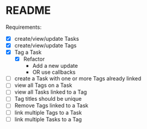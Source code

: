 # README

Requirements:
- [X] create/view/update Tasks
- [X] create/view/update Tags
- [X] Tag a Task
  - [X] Refactor
    - Add a new update
    - OR use callbacks
- [ ] create a Task with one or more Tags already linked
- [ ] view all Tags on a Task
- [ ] view all Tasks linked to a Tag
- [ ] Tag titles should be unique
- [ ] Remove Tags linked to a Task
- [ ] link multiple Tags to a Task
- [ ] link multiple Tasks to a Tag